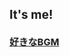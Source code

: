 ## It's me!

### [好きなBGM](https://youtu.be/hBSDb7wXZp4?si=fYYk1IMzW8VEoJzO)
<!--
**s1300200/s1300200** is a ✨ _special_ ✨ repository because its `README.md` (this file) appears on your GitHub profile.

Here are some ideas to get you started:

- 🔭 I’m currently working on ...
- 🌱 I’m currently learning ...
- 👯 I’m looking to collaborate on ...
- 🤔 I’m looking for help with ...
- 💬 Ask me about ...
- 📫 How to reach me: ...
- 😄 Pronouns: ...
- ⚡ Fun fact: ...
-->
